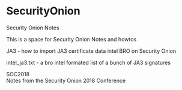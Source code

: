 # SecurityOnion
Security Onion Notes

This is a space for Security Onion Notes and howtos

JA3 - how to import JA3 certificate data intel BRO on Security Onion

intel_ja3.txt   - a bro intel formated list of a bunch of JA3 signatures 

SOC2018  
  Notes from the Security Onion 2018 Conference


